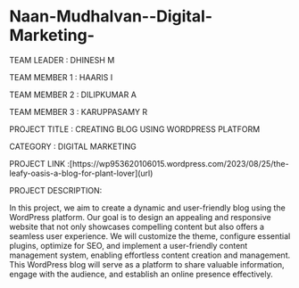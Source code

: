 # Naan-Mudhalvan--Digital-Marketing-

<P>TEAM LEADER          : DHINESH M</P>
<P>TEAM MEMBER 1      : HAARIS I</P>       
<P>TEAM MEMBER 2      : DILIPKUMAR A</P>
<P>TEAM MEMBER 3      : KARUPPASAMY R</P>
<P>PROJECT TITLE      : CREATING BLOG USING WORDPRESS PLATFORM</P>
<P>CATEGORY           : DIGITAL MARKETING</P>
<P>PROJECT LINK       :[https://wp953620106015.wordpress.com/2023/08/25/the-leafy-oasis-a-blog-for-plant-lover](url)</P> 
<P>PROJECT DESCRIPTION: </P>
                    <P>In this project, we aim to create a dynamic and user-friendly blog using the WordPress platform. Our goal is to design an appealing and responsive website that not only showcases compelling content but also offers a seamless user experience. We will customize the theme, configure essential plugins, optimize for SEO, and implement a user-friendly content management system, enabling effortless content creation and management. This WordPress blog will serve as a platform to share valuable information, engage with the audience, and establish an online presence effectively.</P>
